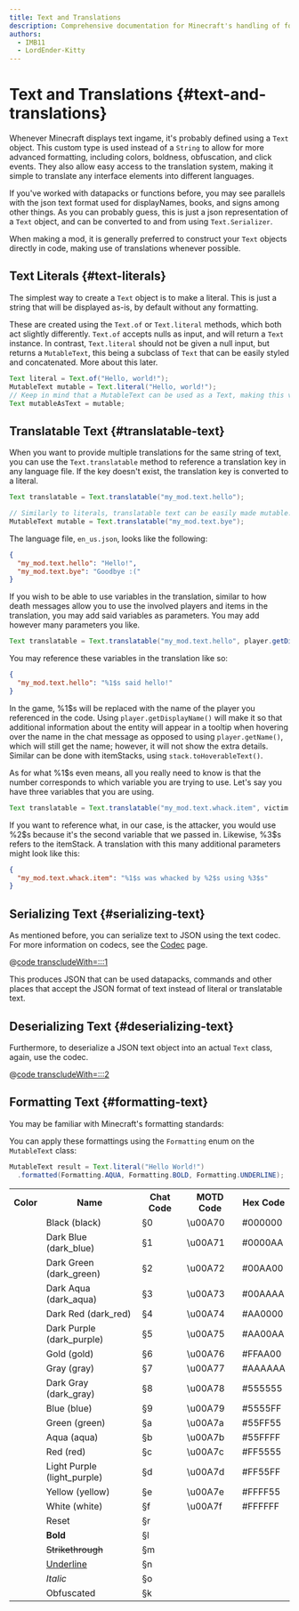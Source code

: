 ```yaml
---
title: Text and Translations
description: Comprehensive documentation for Minecraft's handling of formatted text and translations.
authors:
  - IMB11
  - LordEnder-Kitty
---
```


# Text and Translations {#text-and-translations}

Whenever Minecraft displays text ingame, it's probably defined using a `Text` object.
This custom type is used instead of a `String` to allow for more advanced formatting,
including colors, boldness, obfuscation, and click events. They also allow easy access
to the translation system, making it simple to translate any interface elements into
different languages.

If you've worked with datapacks or functions before, you may see parallels with the
json text format used for displayNames, books, and signs among other things. As you
can probably guess, this is just a json representation of a `Text` object, and can be
converted to and from using `Text.Serializer`.

When making a mod, it is generally preferred to construct your `Text` objects directly
in code, making use of translations whenever possible.

## Text Literals {#text-literals}

The simplest way to create a `Text` object is to make a literal. This is just a string
that will be displayed as-is, by default without any formatting.

These are created using the `Text.of` or `Text.literal` methods, which both act slightly
differently. `Text.of` accepts nulls as input, and will return a `Text` instance. In
contrast, `Text.literal` should not be given a null input, but returns a `MutableText`,
this being a subclass of `Text` that can be easily styled and concatenated. More about
this later.

```java
Text literal = Text.of("Hello, world!");
MutableText mutable = Text.literal("Hello, world!");
// Keep in mind that a MutableText can be used as a Text, making this valid:
Text mutableAsText = mutable;
```

## Translatable Text {#translatable-text}

When you want to provide multiple translations for the same string of text, you can use the `Text.translatable` method to reference a translation key in any language file. If the key doesn't exist, the translation key is converted to a literal.

```java
Text translatable = Text.translatable("my_mod.text.hello");

// Similarly to literals, translatable text can be easily made mutable.
MutableText mutable = Text.translatable("my_mod.text.bye");
```

The language file, `en_us.json`, looks like the following:

```json
{
  "my_mod.text.hello": "Hello!",
  "my_mod.text.bye": "Goodbye :("
}
```

If you wish to be able to use variables in the translation, similar to how death messages allow you to use the involved players and items in the translation, you may add said variables as parameters. You may add however many parameters you like.

```java
Text translatable = Text.translatable("my_mod.text.hello", player.getDisplayName());
```

You may reference these variables in the translation like so:

```json
{
  "my_mod.text.hello": "%1$s said hello!"
}
```

In the game, %1\$s will be replaced with the name of the player you referenced in the code. Using `player.getDisplayName()` will make it so that additional information about the entity will appear in a tooltip when hovering over the name in the chat message as opposed to using `player.getName()`, which will still get the name; however, it will not show the extra details. Similar can be done with itemStacks, using `stack.toHoverableText()`.

As for what %1\$s even means, all you really need to know is that the number corresponds to which variable you are trying to use. Let's say you have three variables that you are using.

```java
Text translatable = Text.translatable("my_mod.text.whack.item", victim.getDisplayName(), attacker.getDisplayName(), itemStack.toHoverableText());
```

If you want to reference what, in our case, is the attacker, you would use %2\$s because it's the second variable that we passed in. Likewise, %3\$s refers to the itemStack. A translation with this many additional parameters might look like this:

```json
{
  "my_mod.text.whack.item": "%1$s was whacked by %2$s using %3$s"
}
```

## Serializing Text {#serializing-text}

<!-- NOTE: These have been put into the reference mod as they're likely to be updated to codecs in the next few updates. -->

As mentioned before, you can serialize text to JSON using the text codec. For more information on codecs, see the [Codec](./codecs) page.

@[code transcludeWith=:::1](@/reference/latest/src/client/java/com/example/docs/rendering/TextTests.java)

This produces JSON that can be used datapacks, commands and other places that accept the JSON format of text instead of literal or translatable text.

## Deserializing Text {#deserializing-text}

Furthermore, to deserialize a JSON text object into an actual `Text` class, again, use the codec.

@[code transcludeWith=:::2](@/reference/latest/src/client/java/com/example/docs/rendering/TextTests.java)

## Formatting Text {#formatting-text}

You may be familiar with Minecraft's formatting standards:

You can apply these formattings using the `Formatting` enum on the `MutableText` class:

```java
MutableText result = Text.literal("Hello World!")
  .formatted(Formatting.AQUA, Formatting.BOLD, Formatting.UNDERLINE);
```

<table>
    <tr><th>Color</th><th>Name</th><th>Chat Code</th><th>MOTD Code</th><th>Hex Code</th></tr>
    <tr><td><ColorSwatch color="#000000" /></td><td>Black (black)</td><td>§0</td><td>\u00A70</td><td>#000000</td></tr>
    <tr><td><ColorSwatch color="#0000AA" /></td><td>Dark Blue (dark_blue)</td><td>§1</td><td>\u00A71</td><td>#0000AA</td></tr>
    <tr><td><ColorSwatch color="#00AA00" /></td><td>Dark Green (dark_green)</td><td>§2</td><td>\u00A72</td><td>#00AA00</td></tr>
    <tr><td><ColorSwatch color="#00AAAA" /></td><td>Dark Aqua (dark_aqua)</td><td>§3</td><td>\u00A73</td><td>#00AAAA</td></tr>
    <tr><td><ColorSwatch color="#AA0000" /></td><td>Dark Red (dark_red)</td><td>§4</td><td>\u00A74</td><td>#AA0000</td></tr>
    <tr><td><ColorSwatch color="#AA00AA" /></td><td>Dark Purple (dark_purple)</td><td>§5</td><td>\u00A75</td><td>#AA00AA</td></tr>
    <tr><td><ColorSwatch color="#FFAA00" /></td><td>Gold (gold)</td><td>§6</td><td>\u00A76</td><td>#FFAA00</td></tr>
    <tr><td><ColorSwatch color="#AAAAAA"/></td><td>Gray (gray)</td><td>§7</td><td>\u00A77</td><td>#AAAAAA</td></tr>
    <tr><td><ColorSwatch color="#555555" /></td><td>Dark Gray (dark_gray)</td><td>§8</td><td>\u00A78</td><td>#555555</td></tr>
    <tr><td><ColorSwatch color="#5555FF" /></td><td>Blue (blue)</td><td>§9</td><td>\u00A79</td><td>#5555FF</td></tr>
    <tr><td><ColorSwatch color="#55FF55" /></td><td>Green (green)</td><td>§a</td><td>\u00A7a</td><td>#55FF55</td></tr>
    <tr><td><ColorSwatch color="#55FFFF" /></td><td>Aqua (aqua)</td><td>§b</td><td>\u00A7b</td><td>#55FFFF</td></tr>
    <tr><td><ColorSwatch color="#FF5555" /></td><td>Red (red)</td><td>§c</td><td>\u00A7c</td><td>#FF5555</td></tr>
    <tr><td><ColorSwatch color="#FF55FF" /></td><td>Light Purple (light_purple)</td><td>§d</td><td>\u00A7d</td><td>#FF55FF</td></tr>
    <tr><td><ColorSwatch color="#FFFF55" /></td><td>Yellow (yellow)</td><td>§e</td><td>\u00A7e</td><td>#FFFF55</td></tr>
    <tr><td><ColorSwatch color="#FFFFFF" /></td><td>White (white)</td><td>§f</td><td>\u00A7f</td><td>#FFFFFF</td></tr>
    <tr><td></td><td>Reset</td><td>§r</td><td></td><td></td></tr>
    <tr><td></td><td><b>Bold</b></td><td>§l</td><td></td><td></td></tr>
    <tr><td></td><td><s>Strikethrough</s></td><td>§m</td><td></td><td></td></tr>
    <tr><td></td><td><u>Underline</u></td><td>§n</td><td></td><td></td></tr>
    <tr><td></td><td><i>Italic</i></td><td>§o</td><td></td><td></td></tr>
    <tr><td></td><td>Obfuscated</td><td>§k</td><td></td><td></td></tr>
</table>
